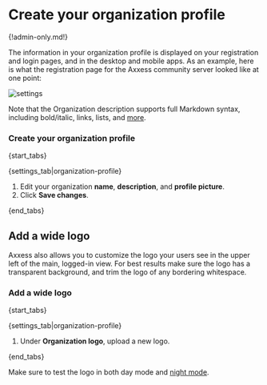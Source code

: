# Create your organization profile

{!admin-only.md!}

The information in your organization profile is displayed on your
registration and login pages, and in the desktop and mobile apps. As
an example, here is what the registration page for the Axxess community
server looked like at one point:

![settings](/static/images/help/organization-profile-example.png)

Note that the Organization description supports full Markdown syntax,
including bold/italic, links, lists, and
[more](/help/format-your-message-using-markdown).

### Create your organization profile

{start_tabs}

{settings_tab|organization-profile}

1. Edit your organization **name**, **description**, and **profile picture**.
1. Click **Save changes**.

{end_tabs}

## Add a wide logo

Axxess also allows you to customize the logo your users see in the upper left
of the main, logged-in view. For best results make sure the logo has a
transparent background, and trim the logo of any bordering whitespace.

### Add a wide logo

{start_tabs}

{settings_tab|organization-profile}

1. Under **Organization logo**, upload a new logo.

{end_tabs}

Make sure to test the logo in both day mode and [night mode](/help/night-mode).
